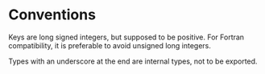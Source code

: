 Conventions
===========

Keys are long signed integers, but supposed to be positive. For Fortran compatibility, it is preferable
to avoid unsigned long integers.

Types with an underscore at the end are internal types, not to be exported.

